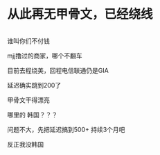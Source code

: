 # 从此再无甲骨文，已经绕线


<img src="static/image/smiley/default/mad.gif" smilieid="11" border="0" alt="" />

<img src="static/image/smiley/default/lol.gif" smilieid="12" border="0" alt="" /><img src="static/image/smiley/default/lol.gif" smilieid="12" border="0" alt="" />谁叫你们不付钱

mjj撸过的商家，哪个不翻车

目前去程绕美，回程电信联通仍是GIA

延迟确实跳到200了<img id="aimg_drl53" onclick="zoom(this, this.src, 0, 0, 0)" class="zoom" src="https://cdn.jsdelivr.net/gh/hishis/forum-master/public/images/patch.gif" onmouseover="img_onmouseoverfunc(this)" onload="thumbImg(this)" border="0" alt="" />

甲骨文干得漂亮

哪里的 韩国？？？

问题不大，先把延迟搞到500+ 持续3个月吧

反正我没韩国
